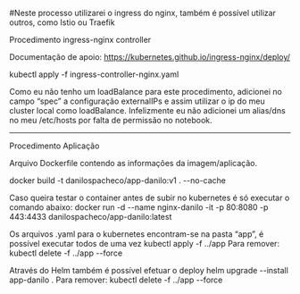 #Neste processo utilizarei o ingress do nginx, também é possível utilizar outros, como Istio ou Traefik

Procedimento ingress-nginx controller

Documentação de apoio:
https://kubernetes.github.io/ingress-nginx/deploy/

kubectl apply -f ingress-controller-nginx.yaml

Como eu não tenho um loadBalance para este procedimento, adicionei no campo “spec” a configuração externalIPs e assim utilizar o ip do meu cluster local como loadBalance. Infelizmente eu não adicionei um alias/dns no meu /etc/hosts por falta de permissão no notebook.

---------------

Procedimento Aplicação

Arquivo Dockerfile contendo as informações da imagem/aplicação.

docker build -t danilospacheco/app-danilo:v1 . --no-cache

Caso queira testar o container antes de subir no kubernetes é só executar o comando abaixo:
docker run -d --name nginx-danilo -it -p 80:8080 -p 443:4433 danilospacheco/app-danilo:latest

Os arquivos .yaml para o kubernetes encontram-se na pasta “app”, é possível executar todos de uma vez
kubectl apply -f ../app
Para remover: kubectl delete -f ../app --force


Através do Helm também é possível efetuar o deploy
helm upgrade --install app-danilo .
Para remover: kubectl delete -f ../app --force

